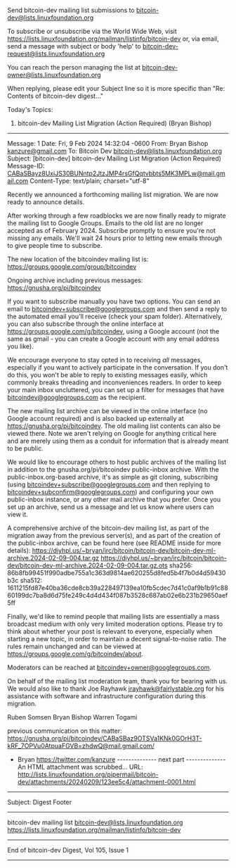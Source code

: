Send bitcoin-dev mailing list submissions to
	bitcoin-dev@lists.linuxfoundation.org

To subscribe or unsubscribe via the World Wide Web, visit
	https://lists.linuxfoundation.org/mailman/listinfo/bitcoin-dev
or, via email, send a message with subject or body 'help' to
	bitcoin-dev-request@lists.linuxfoundation.org

You can reach the person managing the list at
	bitcoin-dev-owner@lists.linuxfoundation.org

When replying, please edit your Subject line so it is more specific
than "Re: Contents of bitcoin-dev digest..."


Today's Topics:

   1. bitcoin-dev Mailing List Migration (Action Required)
      (Bryan Bishop)


----------------------------------------------------------------------

Message: 1
Date: Fri, 9 Feb 2024 14:32:04 -0600
From: Bryan Bishop <kanzure@gmail.com>
To: Bitcoin Dev <bitcoin-dev@lists.linuxfoundation.org>
Subject: [bitcoin-dev] bitcoin-dev Mailing List Migration (Action
	Required)
Message-ID:
	<CABaSBayz8UxiJS30BUNntp2JtzJMP4rsGfQqtvbbts5MK3MPLw@mail.gmail.com>
Content-Type: text/plain; charset="utf-8"

Recently we announced a forthcoming mailing list migration. We are now
ready to announce details.

After working through a few roadblocks we are now finally ready to migrate
the mailing list to Google Groups. Emails to the old list are no longer
accepted as of February 2024. Subscribe promptly to ensure you're not
missing any emails. We'll wait 24 hours prior to letting new emails through
to give people time to subscribe.

The new location of the bitcoindev mailing list is:
https://groups.google.com/group/bitcoindev

Ongoing archive including previous messages:
https://gnusha.org/pi/bitcoindev

If you want to subscribe manually you have two options. You can send an
email to bitcoindev+subscribe@googlegroups.com and then send a reply to the
automated email you'll receive (check your spam folder). Alternatively, you
can also subscribe through the online interface at
https://groups.google.com/g/bitcoindev, using a Google account (not the
same as gmail - you can create a Google account with any email address you
like).

We encourage everyone to stay opted in to receiving *all* messages,
especially if you want to actively participate in the conversation. If you
don't do this, you won't be able to reply to existing messages easily,
which commonly breaks threading and inconveniences readers. In order to
keep your main inbox uncluttered, you can set up a filter for messages that
have bitcoindev@googlegroups.com as the recipient.

The new mailing list archive can be viewed in the online interface (no
Google account required) and is also backed up externally at
https://gnusha.org/pi/bitcoindev. The old mailing list contents can also be
viewed there. Note we aren't relying on Google for anything critical here
and are merely using them as a conduit for information that is already
meant to be public.

We would like to encourage others to host public archives of the mailing
list in addition to the gnusha.org/pi/bitcoindev public-inbox archive. With
the public-inbox.org-based archive, it's as simple as git cloning,
subscribing (using bitcoindev+subscribe@googlegroups.com and then replying
to bitcoindev+subconfirm@googlegroups.com) and configuring your own
public-inbox instance, or any other mail archive that you prefer. Once you
set up an archive, send us a message and let us know where users can view
it.

A comprehensive archive of the bitcoin-dev mailing list, as part of the
migration away from the previous server(s), and as part of the creation of
the public-inbox archive, can be found here (see README inside for more
details):
https://diyhpl.us/~bryan/irc/bitcoin/bitcoin-dev/bitcoin-dev-ml-archive.2024-02-09-004.tar.gz
https://diyhpl.us/~bryan/irc/bitcoin/bitcoin-dev/bitcoin-dev-ml-archive.2024-02-09-004.tar.gz.ots
sha256: 86b8fb99451f990adbe755a1c363d9814ae620255d8fed5b4f7b0d4d59430b3c
sha512:
1611215fd87e40ba36cde8cb39a228497139ea10fb5cdec7d41c0af9b1b91c8860199dc7ba8d6d75fe249c4d4d434f087b3528c687ab02e6b231b29650aef5ff

Finally, we'd like to remind people that mailing lists are essentially a
mass broadcast medium with only very limited moderation options. Please try
to think about whether your post is relevant to everyone, especially when
starting a new topic, in order to maintain a decent signal-to-noise ratio.
The rules remain unchanged and can be viewed at
https://groups.google.com/g/bitcoindev/about.

Moderators can be reached at bitcoindev+owner@googlegroups.com.

On behalf of the mailing list moderation team, thank you for bearing with
us. We would also like to thank Joe Rayhawk <jrayhawk@fairlystable.org> for
his assistance with software and infrastructure configuration during this
migration.

Ruben Somsen
Bryan Bishop
Warren Togami

previous communication on this matter:
https://gnusha.org/pi/bitcoindev/CABaSBaz9OTSVa1KNk0GOrH3T-kRF_7OPVu0AtpuaFGVB=zhdwQ@mail.gmail.com/


- Bryan
https://twitter.com/kanzure
-------------- next part --------------
An HTML attachment was scrubbed...
URL: <http://lists.linuxfoundation.org/pipermail/bitcoin-dev/attachments/20240209/123ee5c4/attachment-0001.html>

------------------------------

Subject: Digest Footer

_______________________________________________
bitcoin-dev mailing list
bitcoin-dev@lists.linuxfoundation.org
https://lists.linuxfoundation.org/mailman/listinfo/bitcoin-dev


------------------------------

End of bitcoin-dev Digest, Vol 105, Issue 1
*******************************************
